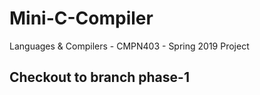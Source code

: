 # Mini-C-Compiler
Languages &amp; Compilers - CMPN403 - Spring 2019 Project

## Checkout to branch phase-1